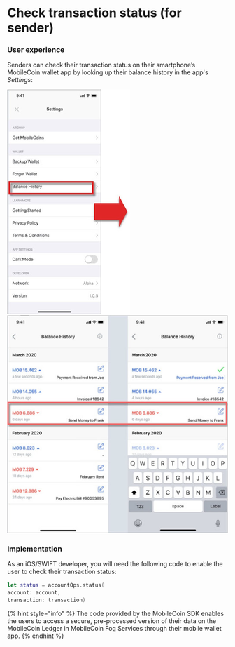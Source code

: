 # Check transaction status (for sender)

### User experience

Senders can check their transaction status on their smartphone’s MobileCoin wallet app by looking up their balance history in the app's _Settings_:

![Locate the balance history in the app's Settings.](../images/balance-history.jpeg) ![Users can check their transaction status of their recent sent payments in their balance history.](../images/transaction-status.jpeg)

### Implementation

As an iOS/SWIFT developer, you will need the following code to enable the user to check their transaction status:

```swift
let status = accountOps.status(
account: account,
transaction: transaction)
```

{% hint style="info" %}
The code provided by the MobileCoin SDK enables the users to access a secure, pre-processed version of their data on the MobileCoin Ledger in MobileCoin Fog Services through their mobile wallet app.
{% endhint %}
